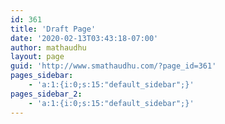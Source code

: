 ```yaml
---
id: 361
title: 'Draft Page'
date: '2020-02-13T03:43:18-07:00'
author: mathaudhu
layout: page
guid: 'http://www.smathaudhu.com/?page_id=361'
pages_sidebar:
    - 'a:1:{i:0;s:15:"default_sidebar";}'
pages_sidebar_2:
    - 'a:1:{i:0;s:15:"default_sidebar";}'
---
```


